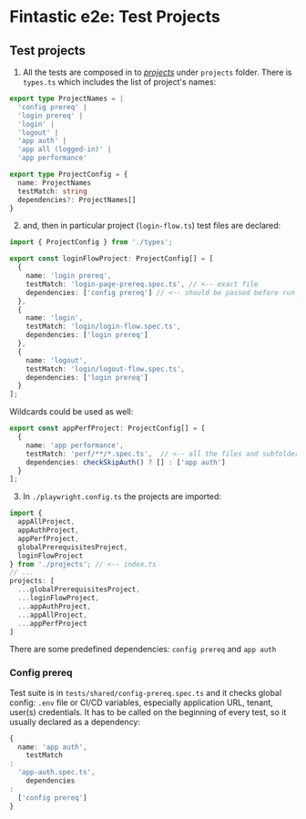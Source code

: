 # Fintastic e2e: Test Projects

## Test projects

1. All the tests are composed in to [_projects_](https://playwright.dev/docs/test-projects) under
   `projects` folder. There is `types.ts` which includes the list of project's names:

```ts
export type ProjectNames = |
  'config prereq' |
  'login prereq' |
  'login' |
  'logout' |
  'app auth' |
  'app all (logged-in)' |
  'app performance'

export type ProjectConfig = {
  name: ProjectNames
  testMatch: string
  dependencies?: ProjectNames[]
}
```

2. and, then in particular project (`login-flow.ts`) test files are declared:

```ts
import { ProjectConfig } from './types';

export const loginFlowProject: ProjectConfig[] = [
  {
    name: 'login prereq',
    testMatch: 'login-page-prereq.spec.ts', // <-- exact file
    dependencies: ['config prereq'] // <-- should be passed before run
  },
  {
    name: 'login',
    testMatch: 'login/login-flow.spec.ts',
    dependencies: ['login prereq']
  },
  {
    name: 'logout',
    testMatch: 'login/logout-flow.spec.ts',
    dependencies: ['login prereq']
  }
];
```

Wildcards could be used as well:

```ts
export const appPerfProject: ProjectConfig[] = [
  {
    name: 'app performance',
    testMatch: 'perf/**/*.spec.ts',  // <-- all the files and subfolders
    dependencies: checkSkipAuth() ? [] : ['app auth']
  }
];
```

3. In `./playwright.config.ts` the projects are imported:

```ts
import {
  appAllProject,
  appAuthProject,
  appPerfProject,
  globalPrerequisitesProject,
  loginFlowProject
} from './projects'; // <-- index.ts
// ...
projects: [
  ...globalPrerequisitesProject,
  ...loginFlowProject,
  ...appAuthProject,
  ...appAllProject,
  ...appPerfProject
]
```

There are some predefined dependencies: `config prereq` and `app auth`

### Config prereq

Test suite is in `tests/shared/config-prereq.spec.ts` and it checks global config: `.env` file or CI/CD variables,
especially application URL, tenant, user(s) credentials.
It has to be called on the beginning of every test, so it usually declared as a dependency:

```ts
{
  name: 'app auth',
    testMatch
:
  'app-auth.spec.ts',
    dependencies
:
  ['config prereq']
}
```

